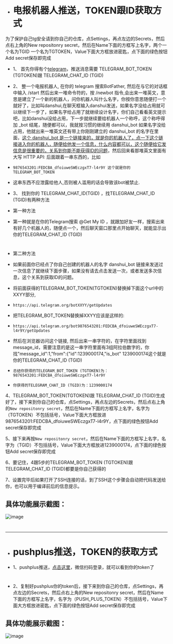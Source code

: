 - # 电报机器人推送，TOKEN跟ID获取方式


为了保护自己tg安全请到你自己的仓库，点Settings，再点左边的Secrets，然后点右上角的New repositonry secret，然后在Name下面的方框写上名字，两个一个名为TGID 一个名为TGTOKEN，Value下面大方框放进密匙，点下面的绿色按钮Add secret保存即完成

- 1、 首先你得有个[telegram](https://telegram.org/)，推送消息需要 TELEGRAM_BOT_TOKEN (TGTOKEN)跟 TELEGRAM_CHAT_ID (TGID)

- 2、 整一个电报机器人, 在你的 telegram 搜索BotFather, 然后在与它的对话框中输入 /start 然后出来一堆命令符的，按 /newbot 指令,会出来一堆英文，意思是建立了一个新的机器人，问你机器人叫什么名字，你按你意思随便打一个就好了，比如叫danshui,在聊天框输入danshui发送，如果名字没给占用就可以继续下一步了，如果名字给占用了就继续设计名字，你们自己看看英文提示吧，比如danshui没给占用，下一步就继续要给机器人一个称呼，这个称呼得加 _bot 结尾，随便都可以，我就按习惯的继续用 danshui_bot 如果名字没给占用，他就出来一堆英文还有带上你刚刚建立的 danshui_bot 的名字在里面，[这个 danshui_bot 是一个链接来的，就是你的机器人了，点一下这个链接进入你的机器人，随便给他发一个信息，什么内容都可以，这个随便给它发信息是很重要的，关系到你能不能获得ID的问题](#)，然后回来看那堆英文里面有大写 HTTP API: 后面跟着一串东西的，比如 
-     9876543201:FEDCBA_dfoiuweSWEczgxT7-l4r9Y 这个就是你的TELEGRAM_BOT_TOKEN

- 这串东西不应泄露给他人,否则被人滥用的话会导致该bot被禁止.

- 3、 找到你的 TELEGRAM_CHAT_ID(TGID) ，找TELEGRAM_CHAT_ID (TGID)有两种方法

- 第一种方法
- 第一种就是在你的Telegram搜索 @Get My ID ，就跟加好友一样，搜索出来有好几个机器人的，随便点一个，然后聊天窗口那里点开始聊天，就能显示出你的TELEGRAM_CHAT_ID (TGID)

#
- 第二种方法
-  如果前面你已经点了你自己创建的机器人的名字 danshui_bot 链接来发送过一次信息了就继续下面步骤，如果没有请去点击发送一次，或者发送多次信息，这个关系到获取ID的问题。

-  将前面获得的TELEGRAM_BOT_TOKEN(TGTOKEN)替换掉下面这个url中的XXYY部分,
-     https://api.telegram.org/botXXYY/getUpdates

- 把TELEGRAM_BOT_TOKEN替换掉XXYY应该是这样的:   
-     https://api.telegram.org/bot9876543201:FEDCBA_dfoiuweSWEczgxT7-l4r9Y/getUpdates   
- 然后在浏览器访问这个链接, 然后出来一串字符的，在字符里面找到message_id，需要注意的是这一串字符里面有3组阿拉伯数字的，你找"message_id":1,"from":{"id":1239000174,"is_bot" 1239000174这个就是你的TELEGRAM_CHAT_ID (TGID)

-     总结你获得的TELEGRAM_BOT_TOKEN (TGTOKEN)为：9876543201:FEDCBA_dfoiuweSWEczgxT7-l4r9Y

-     你获得的TELEGRAM_CHAT_ID (TGID)为：1239000174

4、TELEGRAM_BOT_TOKEN(TGTOKEN)跟 TELEGRAM_CHAT_ID (TGID)生成好了，接下来到你自己的仓库，点Settings，再点左边的Secrets，然后点右上角的`New repositonry secret`，然后在Name下面的方框写上名字，名字为（TGTOKEN）不包括括号，Value下面大方框放进9876543201:FEDCBA_dfoiuweSWEczgxT7-l4r9Y，点下面的绿色按钮Add secret保存即完成

5、接下来再按`New repositonry secret`，然后在Name下面的方框写上名字，名字为（TGID）不包括括号，Value下面大方框放进1239000174，点下面的绿色按钮Add secret保存即完成

6、要记住，4跟5步的TELEGRAM_BOT_TOKEN (TGTOKEN)跟 TELEGRAM_CHAT_ID (TGID)都要是你自己获得的

7、设置完毕后如果打开了SSH连接的话，到了SSH这个步骤会自动把代码发送给你，也可以用于编译前后的信息提示。

## 具体功能展示截图：
![image](https://github.com/smallprogram/OpenWrtAction/blob/main/source/TGbot.jpeg)


#
---
#

- # pushplus推送，TOKEN的获取方式


- 1、pushplus推送，[点击这里](http://www.pushplus.plus/push1.html)，微信扫码登录，就可以看到你的token了
#
- 2、复制好pushplus你的token后，接下来到你自己的仓库，点Settings，再点左边的Secrets，然后点右上角的New repositonry secret，然后在Name下面的方框写上名字，名字为（PUSH_PLUS_TOKEN）不包括括号，Value下面大方框放进密匙，点下面的绿色按钮Add secret保存即完成
## 具体功能展示截图：
![image](https://github.com/smallprogram/OpenWrtAction/blob/main/source/bot.png)
